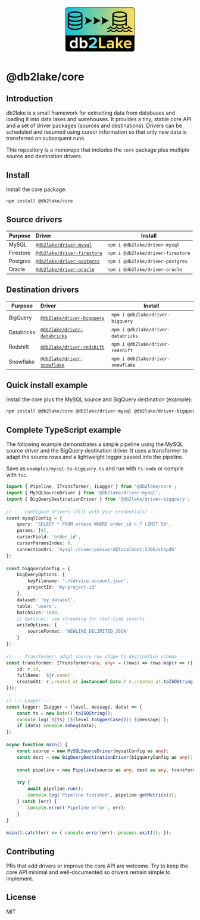 

<p align="center">
  <img src="https://raw.githubusercontent.com/bahador-r/db2lake/master/assets/db2lake-logo240.png" width="200" alt="db2lake logo" />
</p>

# @db2lake/core

Introduction
------------

db2lake is a small framework for extracting data from databases and loading it into
data lakes and warehouses. It provides a tiny, stable core API and a set of
driver packages (sources and destinations). Drivers can be scheduled and resumed
using cursor information so that only new data is transferred on subsequent runs.

This repository is a monorepo that includes the `core` package plus multiple
source and destination drivers.

Install
-------

Install the core package:

```bash
npm install @db2lake/core
```

Source drivers
--------------

| Purpose | Driver | Install | 
|---|:---|---|
| MySQL | [`@db2lake/driver-mysql`](https://github.com/bahador-r/db2lake/tree/master/packages/driver-mysql) | `npm i @db2lake/driver-mysql` | 
| Firestore | [`@db2lake/driver-firestore`](https://github.com/bahador-r/db2lake/tree/master/packages/driver-firestore) | `npm i @db2lake/driver-firestore` |
| Postgres | [`@db2lake/driver-postgres`](https://github.com/bahador-r/db2lake/tree/master/packages/driver-postgres) | `npm i @db2lake/driver-postgres` | 
| Oracle | [`@db2lake/driver-oracle`](https://github.com/bahador-r/db2lake/tree/master/packages/driver-oracle) | `npm i @db2lake/driver-oracle` | 

Destination drivers
-------------------

| Purpose | Driver | Install | 
|---|:---|---|
| BigQuery | [`@db2lake/driver-bigquery`](https://github.com/bahador-r/db2lake/tree/master/packages/driver-bigquery) | `npm i @db2lake/driver-bigquery` | 
| Databricks | [`@db2lake/driver-databricks`](https://github.com/bahador-r/db2lake/tree/master/packages/driver-databricks) | `npm i @db2lake/driver-databricks` |
| Redshift | [`@db2lake/driver-redshift`](https://github.com/bahador-r/db2lake/tree/master/packages/driver-redshift) | `npm i @db2lake/driver-redshift` | 
| Snowflake | [`@db2lake/driver-snowflake`](https://github.com/bahador-r/db2lake/tree/master/packages/driver-snowflake) | `npm i @db2lake/driver-snowflake` | 

Quick install example
---------------------

Install the core plus the MySQL source and BigQuery destination (example):

```bash
npm install @db2lake/core @db2lake/driver-mysql @db2lake/driver-bigquery
```

Complete TypeScript example
---------------------------

The following example demonstrates a simple pipeline using the MySQL source
driver and the BigQuery destination driver. It uses a transformer to adapt the
source rows and a lightweight logger passed into the pipeline.

Save as `examples/mysql-to-bigquery.ts` and run with `ts-node` or compile with
`tsc`.

```typescript
import { Pipeline, ITransformer, ILogger } from '@db2lake/core';
import { MySQLSourceDriver } from '@db2lake/driver-mysql';
import { BigQueryDestinationDriver } from '@db2lake/driver-bigquery';

// --- Configure drivers (fill with your credentials) ---
const mysqlConfig = {
    query: 'SELECT * FROM orders WHERE order_id > ? LIMIT 50',
    params: [0],
    cursorField: 'order_id',
    cursorParamsIndex: 0,
    connectionUri: 'mysql://user:password@localhost:3306/shopdb'
};

const bigqueryConfig = {
    bigQueryOptions: {
        keyFilename: './service-account.json',
        projectId: 'my-project-id'
    },
    dataset: 'my_dataset',
    table: 'users',
    batchSize: 1000,
    // Optional: use streaming for real-time inserts
    writeOptions: {
        sourceFormat: 'NEWLINE_DELIMITED_JSON'
    }
};

// --- Transformer: adapt source row shape to destination schema ---
const transformer: ITransformer<any, any> = (rows) => rows.map(r => ({
	id: r.id,
	fullName: `${r.name}`,
	createdAt: r.created_at instanceof Date ? r.created_at.toISOString() : r.created_at
}));

// --- Logger ---
const logger: ILogger = (level, message, data) => {
	const ts = new Date().toISOString();
	console.log(`${ts} [${level.toUpperCase()}] ${message}`);
	if (data) console.debug(data);
};

async function main() {
	const source = new MySQLSourceDriver(mysqlConfig as any);
	const dest = new BigQueryDestinationDriver(bigqueryConfig as any);

	const pipeline = new Pipeline(source as any, dest as any, transformer, logger);

	try {
		await pipeline.run();
		console.log('Pipeline finished', pipeline.getMetrics());
	} catch (err) {
		console.error('Pipeline error', err);
	}
}

main().catch(err => { console.error(err); process.exit(1); });
```


Contributing
------------

PRs that add drivers or improve the core API are welcome. Try to keep the core
API minimal and well-documented so drivers remain simple to implement.

License
-------

MIT
